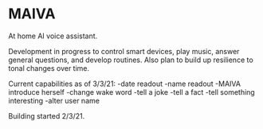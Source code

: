 # MAIVA
At home AI voice assistant.

Development in progress to control smart devices, play music, answer general questions, and develop routines.
Also plan to build up resilience to tonal changes over time.

Current capabilities as of 3/3/21:
  -date readout
  -name readout
  -MAIVA introduce herself
  -change wake word
  -tell a joke
  -tell a fact
  -tell something interesting
  -alter user name
  

Building started 2/3/21.
